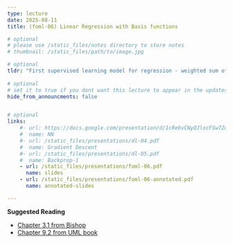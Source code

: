 ```yaml
---
type: lecture
date: 2025-08-11
title: (foml-06) Linear Regression with Basis functions

# optional
# please use /static_files/notes directory to store notes
# thumbnail: /static_files/path/to/image.jpg

# optional
tldr: "First supervised learning model for regression - weighted sum of basis functions."
  
# optional
# set it to true if you dont want this lecture to appear in the updates section
hide_from_announcments: false


# optional
links: 
    #- url: https://docs.google.com/presentation/d/1cRebvCNyQJlocFSw7ZdAgM7NPZMNd49_6jfU4V1Vgj4/edit?usp=sharing
    #  name: NN
    #- url: /static_files/presentations/dl-04.pdf
    #  name: Gradient Descent
    #- url: /static_files/presentations/dl-05.pdf
    #  name: Backprop-1
    - url: /static_files/presentations/foml-06.pdf
      name: slides
    - url: /static_files/presentations/foml-06-annotated.pdf
      name: annotated-slides

---
```


**Suggested Reading**
- [Chapter 3.1 from Bishop](https://www.microsoft.com/en-us/research/uploads/prod/2006/01/Bishop-Pattern-Recognition-and-Machine-Learning-2006.pdf)
- [Chapter 9.2 from UML book](https://assets.cambridge.org/97811070/57135/frontmatter/9781107057135_frontmatter.pdf)
